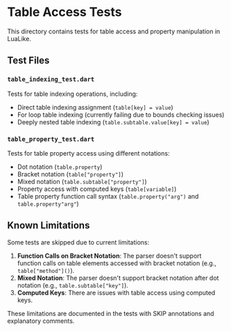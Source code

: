 # Table Access Tests

This directory contains tests for table access and property manipulation in LuaLike.

## Test Files

### `table_indexing_test.dart`

Tests for table indexing operations, including:
- Direct table indexing assignment (`table[key] = value`)
- For loop table indexing (currently failing due to bounds checking issues)
- Deeply nested table indexing (`table.subtable.value[key] = value`)

### `table_property_test.dart`

Tests for table property access using different notations:
- Dot notation (`table.property`)
- Bracket notation (`table["property"]`)
- Mixed notation (`table.subtable["property"]`)
- Property access with computed keys (`table[variable]`)
- Table property function call syntax (`table.property("arg")` and `table.property"arg"`)

## Known Limitations

Some tests are skipped due to current limitations:

1. **Function Calls on Bracket Notation**: The parser doesn't support function calls on table elements accessed with bracket notation (e.g., `table["method"]()`).
2. **Mixed Notation**: The parser doesn't support bracket notation after dot notation (e.g., `table.subtable["key"]`).
3. **Computed Keys**: There are issues with table access using computed keys.

These limitations are documented in the tests with SKIP annotations and explanatory comments.